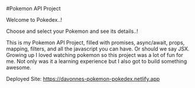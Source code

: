 #Pokemon API Project

Welcome to Pokedex..!

Choose and select your Pokemon and see its details..!

This is my Pokemon API Project, filled with promises, async/await, props, mapping, filters, and all the javascript you can have. Or should we say JSX. Growing up I
loved watching pokemon so this project was a lot of fun for me. Not only was it a learning experience but I also got to build something awesome.

Deployed Site: https://davonnes-pokemon-pokedex.netlify.app
